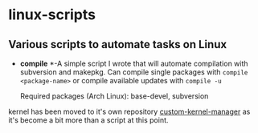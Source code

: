 # linux-scripts

## Various scripts to automate tasks on Linux

+ **compile** *-A simple script I wrote that will automate compilation with
  subversion and makepkg. Can compile single packages with `compile
  <package-name>` or compile available updates with `compile -u`

  Required packages (Arch Linux): base-devel, subversion

kernel has been moved to it's own repository [custom-kernel-manager](https://www.github.com/cjmcguire88/custom-kernel-manager) as it's become a bit more than a script at this point.
